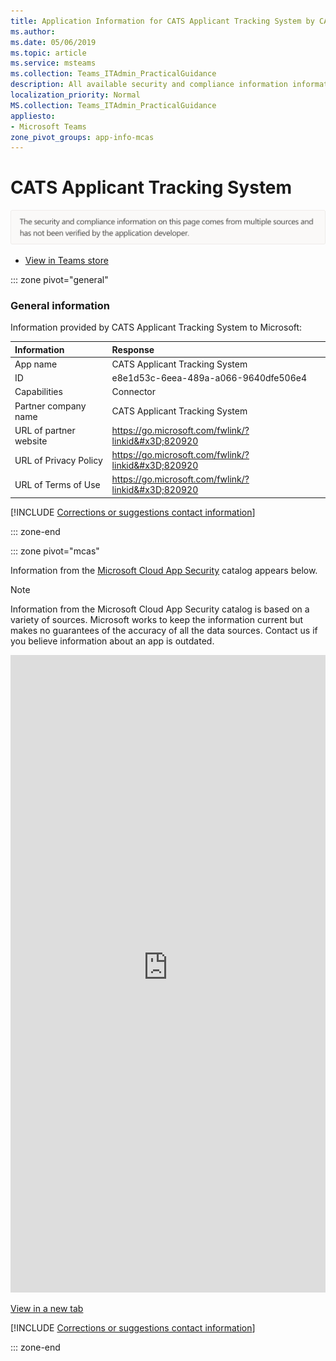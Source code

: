 ```yaml
---
title: Application Information for CATS Applicant Tracking System by CATS Applicant Tracking System
ms.author: 
ms.date: 05/06/2019
ms.topic: article
ms.service: msteams
ms.collection: Teams_ITAdmin_PracticalGuidance
description: All available security and compliance information information for CATS Applicant Tracking System, its data handling policies, its Microsoft Cloud App Security app catalog information, and security/compliance information in the CSA STAR registry.
localization_priority: Normal
MS.collection: Teams_ITAdmin_PracticalGuidance
appliesto:
- Microsoft Teams
zone_pivot_groups: app-info-mcas
---
```

# CATS Applicant Tracking System

<p></p><img alt="Non-attested image" src="./images/unattested.png" width="650"/>

* <a href="https://teams.microsoft.com/l/app/e8e1d53c-6eea-489a-a066-9640dfe506e4" target="_blank">View in Teams store</a>

::: zone pivot="general"

### General information

Information provided by CATS Applicant Tracking System to Microsoft:

| **Information** | **Response** |
|:----------------|:-------------|
| App name | CATS Applicant Tracking System |
| ID | e8e1d53c-6eea-489a-a066-9640dfe506e4 |
| Capabilities | Connector |
| Partner company name | CATS Applicant Tracking System |
| URL of partner website | <https://go.microsoft.com/fwlink/?linkid&#x3D;820920> |
| URL of Privacy Policy | <https://go.microsoft.com/fwlink/?linkid&#x3D;820920> |
| URL of Terms of Use | <https://go.microsoft.com/fwlink/?linkid&#x3D;820920> |

 [!INCLUDE [Corrections or suggestions contact information](./includes/corrections-or-suggestions.md)]

::: zone-end


::: zone pivot="mcas"

Information from the [Microsoft Cloud App Security](https://www.microsoft.com/en-us/enterprise-mobility-security/cloud-app-security) catalog appears below.

> [!NOTE]
> Information from the Microsoft Cloud App Security catalog is based on a variety of sources. Microsoft works to keep the information current but makes no guarantees of the accuracy of all the data sources. Contact us if you believe information about an app is outdated.

<iframe height='1020' title='Microsoft Cloud App Security Information' src='https://3ca685143b5b46b4b0e5266dadf2e97c.codepen.website/#/dashboard/10531' frameborder='no'  style='width: 100%;'></iframe>

<a href="https://3ca685143b5b46b4b0e5266dadf2e97c.codepen.website/#/dashboard/10531" target="_blank">View in a new tab</a>

[!INCLUDE [Corrections or suggestions contact information](./includes/corrections-or-suggestions.md)]

::: zone-end


